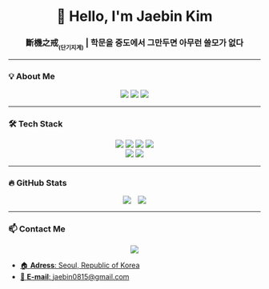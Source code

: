 <h1 align="center">👋 Hello, I'm Jaebin Kim</h1>
<h3 align="center">斷機之戒<sub><sub>(단기지계)</sub></sub> | 학문을 중도에서 그만두면 아무런 쓸모가 없다</h3>

---

### 💡 **About Me**

<p align="center">
  <a href="https://jaebinary.github.io/about"><img src="https://img.shields.io/badge/GitHubPages-222222?style=for-the-badge&logo=github&logoColor=white"/></a>
  <a href="https://velog.io/@jaebinary/about"><img src="https://img.shields.io/badge/Velog-20C997?style=for-the-badge&logo=velog&logoColor=white"/></a>
  <a href="https://jaebinary.tistory.com"><img src="https://img.shields.io/badge/Tistory-FF5A4A?style=for-the-badge&logo=tistory&logoColor=white"/></a>
</p>

---

### 🛠 **Tech Stack**

<p align="center">
  <img src="https://img.shields.io/badge/Python-3776AB?style=for-the-badge&logo=python&logoColor=white"/>
  <img src="https://img.shields.io/badge/Selenium-43B02A?style=for-the-badge&logo=selenium&logoColor=white"/>
  <img src="https://img.shields.io/badge/OpenCV-5C3EE8?style=for-the-badge&logo=opencv&logoColor=white"/>
  <img src="https://img.shields.io/badge/pandas-150458?style=for-the-badge&logo=pandas&logoColor=white"/>
  <br>
  <img src="https://img.shields.io/badge/ANSI C-00599C?style=for-the-badge&logo=c&logoColor=white"/>
  <img src="https://img.shields.io/badge/Arduino-00979D?style=for-the-badge&logo=arduino&logoColor=white"/>
</p>

<!-- https://simpleicons.org -->
<!-- https://img.shields.io/badge/[이름]-[배경색]?style=for-the-badge&logo=[슬러그]&logoColor=[글씨색] -->

---

### 🔥 **GitHub Stats**

<div align="center">
  <span style="display: inline-block; vertical-align: top; margin-right: 10px;">
    <img src="https://github-readme-stats.vercel.app/api?username=JaeBinary&show_icons=true&count_private=true&hide_border=true" />
  </span>
  <span style="display: inline-block; vertical-align: top;">
    <img src="https://github-readme-stats.vercel.app/api/top-langs/?username=JaeBinary&langs_count=5&layout=compact" />
  </span>
</div>

---

### 📫 **Contact Me**

<p align="center">
  <a href="jaebin0815@gmail.com"><img src="https://img.shields.io/badge/Gmail-EA4335?style=for-the-badge&logo=gmail&logoColor=white"/>
</p>

- 🏠 **Adress**: Seoul, Republic of Korea
- 📧 **E-mail**: jaebin0815@gmail.com
